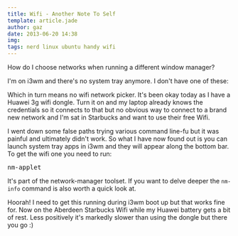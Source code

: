 ```yaml
---
title: Wifi - Another Note To Self
template: article.jade
author: gaz
date: 2013-06-20 14:38
img: 
tags: nerd linux ubuntu handy wifi
---
```


How do I choose networks when running a different window manager?

I'm on i3wm and there's no system tray anymore. I don't have one of these:

Which in turn means no wifi network picker. It's been okay today as I have a Huawei 3g wifi dongle. Turn it on and my laptop already knows the credentials so it connects to that but no obvious way to connect to a brand new network and I'm sat in Starbucks and want to use their free Wifi.

I went down some false paths trying various command line-fu but it was painful and ultimately didn't work. So what I have now found out is  you can launch system tray apps in i3wm and they will appear along the bottom bar. To get the wifi one you need to run:

<pre class='prettyprint lang-bash'>
nm-applet
</pre>

It's part of the network-manager toolset. If you want to delve deeper the <code>nm-info</code> command is also worth a quick look at.

Hoorah! I need to get this running during i3wm boot up but that works fine for. Now on the Aberdeen Starbucks Wifi while my Huawei battery gets a bit of rest. Less positively it's markedly slower than using the dongle but there you go :)

